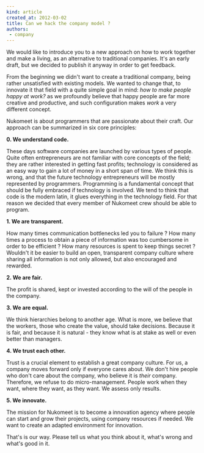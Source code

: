 ```yaml
---
kind: article
created_at: 2012-03-02
title: Can we hack the company model ?
authors:
 - company
---
```


We would like to introduce you to a new approach on how to work together and make a living, as an alternative to traditional companies. It's an early draft, but we decided to publish it anyway in order to get feedback.

From the beginning we didn't want to create a traditional company, being rather unsatisfied with existing models. We wanted to change that, to innovate it that field with a quite simple goal in mind: *how to make people happy at work?* as we profoundly believe that happy people are far more creative and productive, and such configuration makes *work* a very different concept.

Nukomeet is about programmers that are passionate about their craft. Our approach can be summarized in six core principles:

**0. We understand code.**

These days software companies are launched by various types of people. Quite often entrepreneurs are not familiar with core concepts of the field; they are rather interested in getting fast profits; technology is considered as an easy way to gain a lot of money in a short span of time. We think this is wrong, and that the future technology entrepreneurs will be mostly represented by programmers. Programming is a fundamental concept that should be fully embraced if technology is involved. We tend to think that code is the modern latin, it glues everything in the technology field. For that reason we decided that every member of Nukomeet crew should be able to program.

**1. We are transparent.**

How many times communication bottlenecks led you to failure ? How many times a process to obtain a piece of information was too cumbersome in order to be efficient ? How many resources is spent to keep things secret ? Wouldn't it be easier to build an open, transparent company culture where sharing all information is not only allowed, but also encouraged and rewarded.

**2. We are fair.**

The profit is shared, kept or invested according to the will of the people in the company.

**3. We are equal.**

We think hierarchies belong to another age. What is more, we believe that the workers, those who create the value, should take decisions. Because it is fair, and because it is natural - they know what is at stake as well or even better than managers.

**4. We trust each other.**

Trust is a crucial element to establish a great company culture. For us, a company moves forward only if everyone cares about. We don't hire people who don't care about the company, who believe it is *their* company.
Therefore, we refuse to do micro-management. People work when they want, where they want, as they want. We assess only results.

**5. We innovate.**

The mission for Nukomeet is to become a innovation agency where people can start and grow their projects, using company resources if needed. We want to create an adapted environment for innovation.

That's is our way. Please tell us what you think about it, what's wrong and what's good in it.
